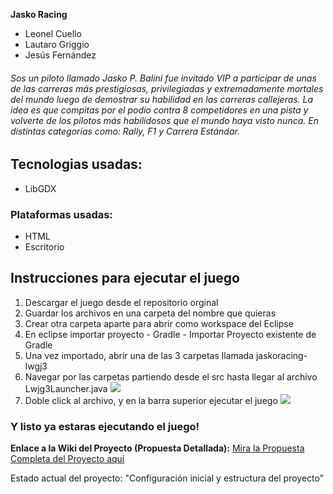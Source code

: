 **Jasko Racing**
- Leonel Cuello
- Lautaro Griggio
- Jesús Fernández
###### Sos un piloto llamado Jasko P. Balini fue invitado VIP a participar de unas de las carreras más prestigiosas, privilegiadas y extremadamente mortales del mundo luego de demostrar su habilidad en las carreras callejeras. La idea es que compitas por el podio contra 8 competidores en una pista y volverte de los pilotos más habilidosos que el mundo haya visto nunca. En distintas categorías como: Rally, F1 y Carrera Estándar.
## Tecnologias usadas:
- LibGDX
### Plataformas usadas:
- HTML
- Escritorio
## Instrucciones para ejecutar el juego
1. Descargar el juego desde el repositorio orginal
2. Guardar los archivos en una carpeta del nombre que quieras
3. Crear otra carpeta aparte para abrir como workspace del Eclipse
4. En eclipse importar proyecto - Gradle - Importar Proyecto existente de Gradle
5. Una vez importado, abrir una de las 3 carpetas llamada jaskoracing-lwgj3
6. Navegar por las carpetas partiendo desde el src hasta llegar al archivo Lwjg3Launcher.java
![](https://i.ibb.co/nq9B2S9m/bgdf.png)
7. Doble click al archivo, y en la barra superior ejecutar el juego
![](https://i.ibb.co/Kp8KXHng/dwe.png)
### Y listo ya estaras ejecutando el juego!

**Enlace a la Wiki del Proyecto (Propuesta Detallada):**
[Mira la Propuesta Completa del Proyecto
aquí](https://github.com/skinnyleonard/jaskoracing/wiki/Propuesta-del-Proyecto-%E2%80%90-Jasko-Racing#32---vista-y-aspecto-gr%C3%A1fico)

Estado actual del proyecto: "Configuración inicial y estructura del proyecto"